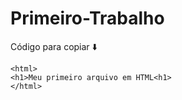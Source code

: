 # Primeiro-Trabalho

Código para copiar :arrow_down:	
```
<html>
<h1>Meu primeiro arquivo em HTML<h1>
</html>
```
